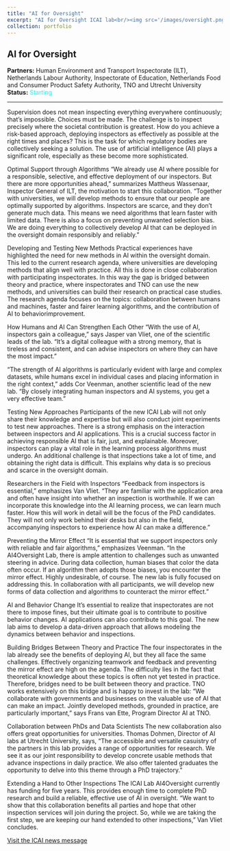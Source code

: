 ```yaml
---
title: "AI for Oversight"
excerpt: "AI for Oversight ICAI lab<br/><img src='/images/oversight.png'>"
collection: portfolio
---
```


## AI for Oversight

**Partners:** Human Environment and Transport Inspectorate (ILT), Netherlands Labour Authority, Inspectorate of Education, Netherlands Food and Consumer Product Safety Authority, TNO and Utrecht University   
**Status:** <span style="color:#0FF">Starting</span>  

---
Supervision does not mean inspecting everything everywhere continuously; that’s impossible. Choices must be made. The challenge is to inspect precisely where the societal contribution is greatest. How do you achieve a risk-based approach, deploying inspectors as effectively as possible at the right times and places? This is the task for which regulatory bodies are collectively seeking a solution. The use of artificial intelligence (AI) plays a significant role, especially as these become more sophisticated.

Optimal Support through Algorithms 
“We already use AI where possible for a responsible, selective, and effective deployment of our inspectors. But there are more opportunities ahead,” summarizes Mattheus Wassenaar, Inspector General of ILT, the motivation to start this collaboration. “Together with universities, we will develop methods to ensure that our people are optimally supported by algorithms. Inspectors are scarce, and they don’t generate much data. This means we need algorithms that learn faster with limited data. There is also a focus on preventing unwanted selection bias. We are doing everything to collectively develop AI that can be deployed in the oversight domain responsibly and reliably.”

Developing and Testing New Methods 
Practical experiences have highlighted the need for new methods in AI within the oversight domain. This led to the current research agenda, where universities are developing methods that align well with practice. All this is done in close collaboration with participating inspectorates. In this way the gap is bridged between theory and practice, where inspectorates and TNO can use the new methods, and universities can build their research on practical case studies. The research agenda focuses on the topics: collaboration between humans and machines, faster and fairer learning algorithms, and the contribution of AI to behaviorimprovement.

How Humans and AI Can Strengthen Each Other 
“With the use of AI, inspectors gain a colleague,” says Jasper van Vliet, one of the scientific leads of the lab. “It’s a digital colleague with a strong memory, that is tireless and consistent, and can advise inspectors on where they can have the most impact.”

“The strength of AI algorithms is particularly evident with large and complex datasets, while humans excel in individual cases and placing information in the right context,” adds Cor Veenman, another scientific lead of the new lab. “By closely integrating human inspectors and AI systems, you get a very effective team.”

Testing New Approaches
Participants of the new ICAI Lab will not only share their knowledge and expertise but will also conduct joint experiments to test new approaches. There is a strong emphasis on the interaction between inspectors and AI applications. This is a crucial success factor in achieving responsible AI that is fair, just, and explainable. Moreover, inspectors can play a vital role in the learning process algorithms must undergo. An additional challenge is that inspections take a lot of time, and obtaining the right data is difficult. This explains why data is so precious and scarce in the oversight domain.

Researchers in the Field with Inspectors 
“Feedback from inspectors is essential,” emphasizes Van Vliet. “They are familiar with the application area and often have insight into whether an inspection is worthwhile. If we can incorporate this knowledge into the AI learning process, we can learn much faster. How this will work in detail will be the focus of the PhD candidates. They will not only work behind their desks but also in the field, accompanying inspectors to experience how AI can make a difference.”

Preventing the Mirror Effect 
“It is essential that we support inspectors only with reliable and fair algorithms,” emphasizes Veenman. “In the AI4Oversight Lab, there is ample attention to challenges such as unwanted steering in advice. During data collection, human biases that color the data often occur. If an algorithm then adopts those biases, you encounter the mirror effect. Highly undesirable, of course. The new lab is fully focused on addressing this. In collaboration with all participants, we will develop new forms of data collection and algorithms to counteract the mirror effect.”

AI and Behavior Change 
It’s essential to realize that inspectorates are not there to impose fines, but their ultimate goal is to contribute to positive behavior changes. AI applications can also contribute to this goal. The new lab aims to develop a data-driven approach that allows modeling the dynamics between behavior and inspections.

Building Bridges Between Theory and Practice 
The four inspectorates in the lab already see the benefits of deploying AI, but they all face the same challenges. Effectively organizing teamwork and feedback and preventing the mirror effect are high on the agenda. The difficulty lies in the fact that theoretical knowledge about these topics is often not yet tested in practice. Therefore, bridges need to be built between theory and practice. TNO works extensively on this bridge and is happy to invest in the lab: “We collaborate with governments and businesses on the valuable use of AI that can make an impact. Jointly developed methods, grounded in practice, are particularly important,” says Frans van Ette, Program Director AI at TNO.

Collaboration between PhDs and Data Scientists
The new collaboration also offers great opportunities for universities. Thomas Dohmen, Director of AI labs at Utrecht University, says, “The accessible and versatile casuistry of the partners in this lab provides a range of opportunities for research. We see it as our joint responsibility to develop concrete usable methods that advance inspections in daily practice. We also offer talented graduates the opportunity to delve into this theme through a PhD trajectory.”

Extending a Hand to Other Inspections 
The ICAI Lab AI4Oversight currently has funding for five years. This provides enough time to complete PhD research and build a reliable, effective use of AI in oversight. “We want to show that this collaboration benefits all parties and hope that other inspection services will join during the project. So, while we are taking the first step, we are keeping our hand extended to other inspections,” Van Vliet concludes.

[Visit the ICAI news message](https://icai.ai/press-release-icai-launches-its-50-th-collaborative-research-lab/)
